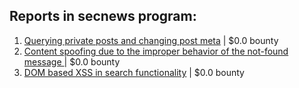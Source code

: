 ## Reports in secnews program:
1. [Querying private posts and changing post meta](https://hackerone.com/reports/157412) | $0.0 bounty
2. [Content spoofing due to the improper behavior of the not-found message ](https://hackerone.com/reports/144084) | $0.0 bounty
3. [DOM based XSS in search functionality](https://hackerone.com/reports/168165) | $0.0 bounty